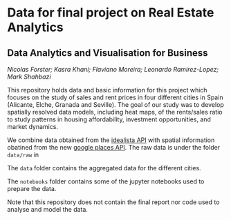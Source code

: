 # Data for final project on Real Estate Analytics 

## Data Analytics and Visualisation for Business

_Nicolas Forster; Kasra Khani; Flaviano Moreira; Leonardo Ramirez-Lopez; Mark Shahbazi_

This repository holds data and basic information for this project which focuses on the study of sales and rent prices in four different cities in Spain (Alicante, Elche, Granada and Seville). The goal of our study was to develop spatially resolved data models, including heat maps, of the rents/sales ratio to study patterns in housing affordability, investment opportunities, and market dynamics.

We combine data obtained from the [idealista API](https://www.idealista.com/en/data/asesoramiento-inmobiliario-tecnologico/analisis-mercado-inmobiliario/)
with spatial information obatined from the new [google places API](https://developers.google.com/maps/documentation/places/web-service/op-overview/). The raw data is under the folder `data/raw` in 

The `data` folder contains the aggregated data for the different cities. 

The `notebooks` folder contains some of the jupyter notebooks used to prepare the data. 

Note that this repository does not contain the final report nor code used to analyse and model the data. 
